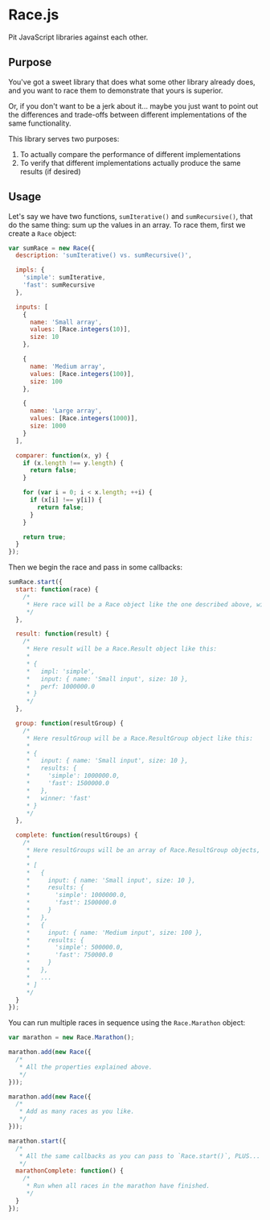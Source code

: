 Race.js
=======

Pit JavaScript libraries against each other.

Purpose
-------

You've got a sweet library that does what some other library already does, and you want to race them to demonstrate that yours is superior.

Or, if you don't want to be a jerk about it... maybe you just want to point out the differences and trade-offs between different implementations of the same functionality.

This library serves two purposes:

1. To actually compare the performance of different implementations
2. To verify that different implementations actually produce the same results (if desired)

Usage
-----

Let's say we have two functions, `sumIterative()` and `sumRecursive()`, that do the same thing: sum up the values in an array. To race them, first we create a `Race` object:

```javascript
var sumRace = new Race({
  description: 'sumIterative() vs. sumRecursive()',

  impls: {
    'simple': sumIterative,
    'fast': sumRecursive
  },

  inputs: [
    {
      name: 'Small array',
      values: [Race.integers(10)],
      size: 10
    },

    {
      name: 'Medium array',
      values: [Race.integers(100)],
      size: 100
    },

    {
      name: 'Large array',
      values: [Race.integers(1000)],
      size: 1000
    }
  ],

  comparer: function(x, y) {
    if (x.length !== y.length) {
      return false;
    }

    for (var i = 0; i < x.length; ++i) {
      if (x[i] !== y[i]) {
        return false;
      }
    }

    return true;
  }
});
```

Then we begin the race and pass in some callbacks:

```javascript
sumRace.start({
  start: function(race) {
    /*
     * Here race will be a Race object like the one described above, with description, impls, etc.
     */
  },

  result: function(result) {
    /*
     * Here result will be a Race.Result object like this:
     *
     * {
     *   impl: 'simple',
     *   input: { name: 'Small input', size: 10 },
     *   perf: 1000000.0
     * }
     */
  },

  group: function(resultGroup) {
    /*
     * Here resultGroup will be a Race.ResultGroup object like this:
     *
     * {
     *   input: { name: 'Small input', size: 10 },
     *   results: {
     *     'simple': 1000000.0,
     *     'fast': 1500000.0
     *   },
     *   winner: 'fast'
     * }
     */
  },

  complete: function(resultGroups) {
    /*
     * Here resultGroups will be an array of Race.ResultGroup objects, i.e.:
     *
     * [
     *   {
     *     input: { name: 'Small input', size: 10 },
     *     results: {
     *       'simple': 1000000.0,
     *       'fast': 1500000.0
     *     }
     *   },
     *   {
     *     input: { name: 'Medium input', size: 100 },
     *     results: {
     *       'simple': 500000.0,
     *       'fast': 750000.0
     *     }
     *   },
     *   ...
     * ]
     */
  }
});
```

You can run multiple races in sequence using the `Race.Marathon` object:

```javascript
var marathon = new Race.Marathon();

marathon.add(new Race({
  /*
   * All the properties explained above.
   */
}));

marathon.add(new Race({
  /*
   * Add as many races as you like.
   */
}));

marathon.start({
  /*
   * All the same callbacks as you can pass to `Race.start()`, PLUS...
   */
  marathonComplete: function() {
    /*
     * Run when all races in the marathon have finished.
     */
  }
});
```

